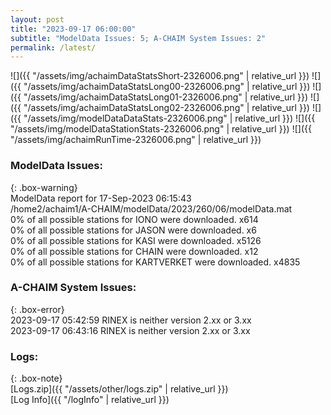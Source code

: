 ```yaml
---
layout: post
title: "2023-09-17 06:00:00"
subtitle: "ModelData Issues: 5; A-CHAIM System Issues: 2"
permalink: /latest/
---
```


![]({{ "/assets/img/achaimDataStatsShort-2326006.png" | relative_url }})
![]({{ "/assets/img/achaimDataStatsLong00-2326006.png" | relative_url }})
![]({{ "/assets/img/achaimDataStatsLong01-2326006.png" | relative_url }})
![]({{ "/assets/img/achaimDataStatsLong02-2326006.png" | relative_url }})
![]({{ "/assets/img/modelDataDataStats-2326006.png" | relative_url }})
![]({{ "/assets/img/modelDataStationStats-2326006.png" | relative_url }})
![]({{ "/assets/img/achaimRunTime-2326006.png" | relative_url }})


### ModelData Issues:  
  
{: .box-warning}  
 ModelData report for 17-Sep-2023 06:15:43   
 /home2/achaim1/A-CHAIM/modelData/2023/260/06/modelData.mat   
 0% of all possible stations for IONO were downloaded. x614   
 0% of all possible stations for JASON were downloaded. x6   
 0% of all possible stations for KASI were downloaded. x5126   
 0% of all possible stations for CHAIN were downloaded. x12   
 0% of all possible stations for KARTVERKET were downloaded. x4835   
  
### A-CHAIM System Issues:  
  
{: .box-error}  
2023-09-17 05:42:59 RINEX is neither version 2.xx or 3.xx  
2023-09-17 06:43:16 RINEX is neither version 2.xx or 3.xx  

### Logs:  
  
{: .box-note}  
[Logs.zip]({{ "/assets/other/logs.zip" | relative_url }})  
[Log Info]({{ "/logInfo" | relative_url }})  
